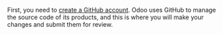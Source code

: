 First, you need to [create a GitHub account](https://github.com/join).
Odoo uses GitHub to manage the source code of its products, and this is
where you will make your changes and submit them for review.
